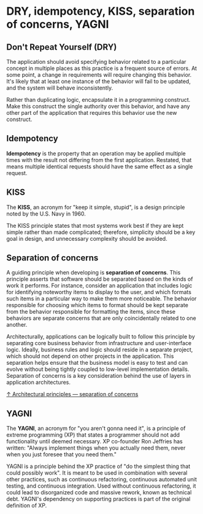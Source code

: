 # DRY, idempotency, KISS, separation of concerns, YAGNI

## Don't Repeat Yourself (DRY)

The application should avoid specifying behavior related to a particular concept in multiple places as this practice is a frequent source of errors. At some point, a change in requirements will require changing this behavior. It's likely that at least one instance of the behavior will fail to be updated, and the system will behave inconsistently.

Rather than duplicating logic, encapsulate it in a programming construct. Make this construct the single authority over this behavior, and have any other part of the application that requires this behavior use the new construct.

## Idempotency

**Idempotency** is the property that an operation may be applied multiple times with the result not differing from the first application. Restated, that means multiple identical requests should have the same effect as a single request.

## KISS

The **KISS**, an acronym for "keep it simple, stupid", is a design principle noted by the U.S. Navy in 1960.

The KISS principle states that most systems work best if they are kept simple rather than made complicated; therefore, simplicity should be a key goal in design, and unnecessary complexity should be avoided.

## Separation of concerns

A guiding principle when developing is **separation of concerns**. This principle asserts that software should be separated based on the kinds of work it performs. For instance, consider an application that includes logic for identifying noteworthy items to display to the user, and which formats such items in a particular way to make them more noticeable. The behavior responsible for choosing which items to format should be kept separate from the behavior responsible for formatting the items, since these behaviors are separate concerns that are only coincidentally related to one another.

Architecturally, applications can be logically built to follow this principle by separating core business behavior from infrastructure and user-interface logic. Ideally, business rules and logic should reside in a separate project, which should not depend on other projects in the application. This separation helps ensure that the business model is easy to test and can evolve without being tightly coupled to low-level implementation details. Separation of concerns is a key consideration behind the use of layers in application architectures.

[↑ Architectural principles — separation of concerns](https://docs.microsoft.com/en-us/dotnet/architecture/modern-web-apps-azure/architectural-principles#separation-of-concerns)

## YAGNI

The **YAGNI**, an acronym for "you aren't gonna need it", is a principle of extreme programming (XP) that states a programmer should not add functionality until deemed necessary. XP co-founder Ron Jeffries has written: "Always implement things when you actually need them, never when you just foresee that you need them."

YAGNI is a principle behind the XP practice of "do the simplest thing that could possibly work". It is meant to be used in combination with several other practices, such as continuous refactoring, continuous automated unit testing, and continuous integration. Used without continuous refactoring, it could lead to disorganized code and massive rework, known as technical debt. YAGNI's dependency on supporting practices is part of the original definition of XP.
